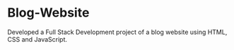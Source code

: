 # Blog-Website
Developed a Full Stack Development project of a blog website using HTML, CSS and JavaScript.
